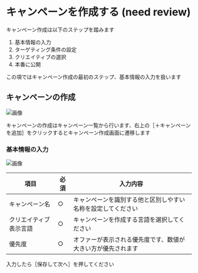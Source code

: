 # キャンペーンを作成する (need review)

キャンペーン作成は以下のステップを踏みます
1. 基本情報の入力
2. ターゲティング条件の設定
3. クリエイティブの選択
4. 本番に公開

この項ではキャンペーン作成の最初のステップ、基本情報の入力を扱います

## キャンペーンの作成
![画像](https://github.com/f-code/code-mc-docs/blob/master/ja/images/campaigns.png)

キャンペーンの作成はキャンペーン一覧から行います、右上の［＋キャンペーンを追加］をクリックするとキャンペーン作成画面に遷移します


### 基本情報の入力
![画像](https://github.com/f-code/code-mc-docs/blob/master/ja/images/campaign-rename.png)


|項目|必須 | 入力内容|
|-----|-----|-----|
|キャンペーン名 |○|キャンペーンを識別する他と区別しやすい名称を設定してください|
|クリエイティブ表示言語 | ○| キャンペーンを作成する言語を選択してください|
|優先度 | ○ | オファーが表示される優先度です、数値が大きい方が優先されます|


入力したら［保存して次へ］を押してください

